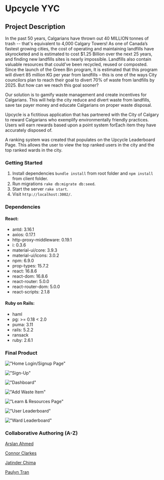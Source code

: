 # Upcycle YYC

## Project Description

In the past 50 years, Calgarians have thrown out 40 MILLION tonnes of trash -- that's equivalent to 4,000 Calgary Towers!
As one of Canada’s fastest growing cities, the cost of operating and maintaining landfills have skyrocketed and is estimated to cost $1.25 Billion over the next 25 years, and finding new landfills sites is nearly impossible.
Landfills also contain valuable resources that could’ve been recycled, reused or composted.
Since the launch of the Green Bin program, It is estimated that this program will divert 85 million KG per year from landfills – this is one of the ways City councilors plan to reach their goal to divert 70% of waste from landfills by 2025.
But how can we reach this goal sooner?

Our solution is to gamify waste management and create incentives for Calgarians. This will help the city reduce and divert waste from landfills, save tax payer money and educate Calgarians on proper waste disposal. 

Upcycle is a fictitious application that has partnered with the City of Calgary to reward Calgarians who exemplify environmentally friendly practices. Users will earn rewards based upon a point system forEach item they have accurately disposed of.

A ranking system was created that populates on the Upcycle Leaderboard Page. This allows the user to view the top ranked users in the city and the top ranked wards in the city.

### Getting Started

1. Install dependencies `bundle install` from root folder and `npm install` from client folder.
2. Run migrations `rake db:migrate db:seed`.
3. Start the server `rake start`.
4. Visit `http://localhost:3002/`.


### Dependencies

#### React:
* antd: 3.16.1
* axios: 0.17.1
* http-proxy-middleware: 0.19.1
* i: 0.3.6
* material-ui/core: 3.9.3
* material-ui/icons: 3.0.2
* npm: 6.9.0
* prop-types: 15.7.2
* react: 16.8.6
* react-dom: 16.8.6
* react-router: 5.0.0
* react-router-dom: 5.0.0
* react-scripts: 2.1.8

#### Ruby on Rails:
* haml
* pg: >= 0.18 < 2.0
* puma: 3.11
* rails: 5.2.2
* ransack
* ruby: 2.6.1

### Final Product

!["Home Login/Signup Page"](https://github.com/tranpaulyn/realUpcycleYYC/blob/master/Screenshots/home.png)

!["Sign-Up"](https://github.com/tranpaulyn/realUpcycleYYC/blob/master/Screenshots/sign-up.png)

!["Dashboard"](https://github.com/tranpaulyn/realUpcycleYYC/blob/master/Screenshots/dashboard.png)

!["Add Waste Item"](https://github.com/tranpaulyn/realUpcycleYYC/blob/master/Screenshots/add-item.png)

!["Learn & Resources Page"](https://github.com/tranpaulyn/realUpcycleYYC/blob/master/Screenshots/resources.png)

!["User Leaderboard"](https://github.com/tranpaulyn/realUpcycleYYC/blob/master/Screenshots/user-leaderboard.png)

!["Ward Leaderboard"]("https://github.com/tranpaulyn/realUpcycleYYC/blob/master/Screenshots/ward-leaderboard.png")

### Collaborative Authoring (A-Z)

[Arslan Ahmed](https://github.com/arslanah99)

[Connor Clarkes](https://github.com/Cclarkes)

[Jatinder Chima](https://github.com/jatinderchima)

[Paulyn Tran](https://github.com/tranpaulyn)
